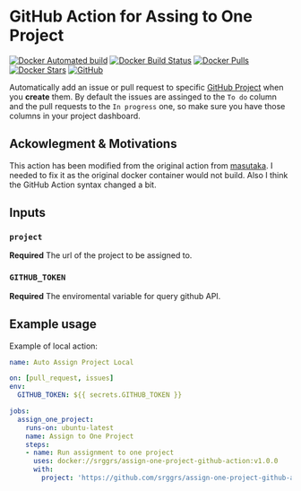 # GitHub Action for Assing to One Project

[![Docker Automated build](https://img.shields.io/docker/automated/srggrs/assign-one-project-github-action)][docker]
[![Docker Build Status](https://img.shields.io/docker/build/srggrs/assign-one-project-github-action)][docker]
[![Docker Pulls](https://img.shields.io/docker/pulls/srggrs/assign-one-project-github-action)][docker]
[![Docker Stars](https://img.shields.io/docker/stars/srggrs/assign-one-project-github-action)][docker]
[![GitHub](https://img.shields.io/github/license/srggrs/assign-one-project-github-action)](https://github.com/srggrs/assign-one-project-github-action/blob/master/LICENSE)

[docker]: https://hub.docker.com/r/srggrs/assign-one-project-github-action

Automatically add an issue or pull request to specific [GitHub Project](https://help.github.com/articles/about-project-boards/) when you __create__ them. By default the issues are assinged to the `To do` column and the pull requests to the `In progress` one, so make sure you have those columns in your project dashboard.

## Ackowlegment & Motivations

This action has been modified from the original action from [masutaka](https://github.com/masutaka/github-actions-all-in-one-project). I needed to fix it as the original docker container would not build. Also I think the GitHub Action syntax changed a bit.

## Inputs

### `project`

**Required** The url of the project to be assigned to.

### `GITHUB_TOKEN`

**Required** The enviromental variable for query github API.

## Example usage

Example of local action:

```yaml
name: Auto Assign Project Local

on: [pull_request, issues]
env:
  GITHUB_TOKEN: ${{ secrets.GITHUB_TOKEN }}

jobs:
  assign_one_project:
    runs-on: ubuntu-latest
    name: Assign to One Project
    steps:
    - name: Run assignment to one project
      uses: docker://srggrs/assign-one-project-github-action:v1.0.0
      with:
        project: 'https://github.com/srggrs/assign-one-project-github-action/projects/2'
```
